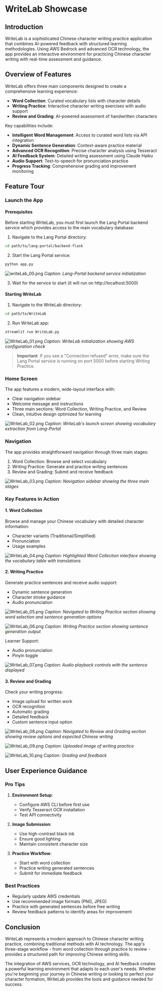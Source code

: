 # WriteLab Showcase

## Introduction

WriteLab is a sophisticated Chinese character writing practice application that combines AI-powered feedback with structured learning methodologies. Using AWS Bedrock and advanced OCR technology, the app provides an interactive environment for practicing Chinese character writing with real-time assessment and guidance.

## Overview of Features

WriteLab offers three main components designed to create a comprehensive learning experience:

- **Word Collection**: Curated vocabulary lists with character details
- **Writing Practice**: Interactive character writing exercises with audio support
- **Review and Grading**: AI-powered assessment of handwritten characters

Key capabilities include:
- **Intelligent Word Management**: Access to curated word lists via API integration
- **Dynamic Sentence Generation**: Context-aware practice material
- **Advanced OCR Recognition**: Precise character analysis using Tesseract
- **AI Feedback System**: Detailed writing assessment using Claude Haiku
- **Audio Support**: Text-to-speech for pronunciation practice
- **Progress Tracking**: Comprehensive grading and improvement monitoring

## Feature Tour

### Launch the App

#### Prerequisites

Before starting WriteLab, you must first launch the Lang Portal backend service which provides access to the main vocabulary database:

1. Navigate to the Lang Portal directory:
```bash
cd path/to/lang-portal/backend-flask
```

2. Start the Lang Portal service:
```bash
python app.py
```

![writeLab_00.png](screenshots/writeLab_00.png)
*Caption: Lang-Portal backend service initialization*

3. Wait for the service to start (it will run on http://localhost:5000)

#### Starting WriteLab

1. Navigate to the WriteLab directory:
```bash
cd path/to/WriteLab
```

2. Run WriteLab app:
```bash
streamlit run WriteLab.py
```

![WriteLab_01.png](screenshots/WriteLab_01.png)
*Caption: WriteLab initialization showing AWS configuration check*


> **Important**: If you see a "Connection refused" error, make sure the Lang Portal service is running on port 5000 before starting Writing Practice.

### Home Screen

The app features a modern, wide-layout interface with:
- Clear navigation sidebar
- Welcome message and instructions
- Three main sections: Word Collection, Writing Practice, and Review
- Clean, intuitive design optimized for learning

![WriteLab_02.png](screenshots/WriteLab_02.png)
*Caption: WriteLab's launch screen showing vocabulary extraction from Lang-Portal*

### Navigation

The app provides straightforward navigation through three main stages:

1. Word Collection: Browse and select vocabulary
2. Writing Practice: Generate and practice writing sentences
3. Review and Grading: Submit and receive feedback

![WriteLab_03.png](screenshots/WriteLab_03.png)
*Caption: Navigation sidebar showing the three main stages*

### Key Features in Action

#### 1. Word Collection
Browse and manage your Chinese vocabulary with detailed character information:
- Character variants (Traditional/Simplified)
- Pronunciation
- Usage examples

![WriteLab_04.png](screenshots/WriteLab_04.png)
*Caption: Highlighted Word Collection interface showing the vocabulary table with translations*

#### 2. Writing Practice
Generate practice sentences and receive audio support:
- Dynamic sentence generation
- Character stroke guidance
- Audio pronunciation

![WriteLab_05.png](screenshots/WriteLab_05.png)
*Caption: Navigated to Writing Practice section showing word selection and sentence generation options*

![WriteLab_06.png](screenshots/WriteLab_06.png)
*Caption: Writing Practice section showing sentence generation output*

Learner Support:
- Audio pronunciation
- Pinyin toggle

![WriteLab_07.png](screenshots/WriteLab_07.png)
*Caption: Audio playback controls with the sentence displayed*

#### 3. Review and Grading
Check your writing progress:
- Image upload for written work
- OCR recognition
- Automatic grading
- Detailed feedback
- Custom sentence input option

![WriteLab_08.png](screenshots/WriteLab_08.png)
*Caption: Navigated to Review and Grading section showing review options and expected Chinese writing*

![WriteLab_09.png](screenshots/WriteLab_09.png)
*Caption: Uploaded image of writing practice*

![WriteLab_10.png](screenshots/WriteLab_10.png)
*Caption: Grading and feedback*

## User Experience Guidance

### Pro Tips

1. **Environment Setup**: 
   - Configure AWS CLI before first use
   - Verify Tesseract OCR installation
   - Test API connectivity

2. **Image Submission**: 
   - Use high-contrast black ink
   - Ensure good lighting
   - Maintain consistent character size

3. **Practice Workflow**:
   - Start with word collection
   - Practice writing generated sentences
   - Submit for immediate feedback

### Best Practices

- Regularly update AWS credentials
- Use recommended image formats (PNG, JPEG)
- Practice with generated sentences before free writing
- Review feedback patterns to identify areas for improvement

## Conclusion

WriteLab represents a modern approach to Chinese character writing practice, combining traditional methods with AI technology. The app's three-stage workflow - from word collection through practice to review - provides a structured path for improving Chinese writing skills.

The integration of AWS services, OCR technology, and AI feedback creates a powerful learning environment that adapts to each user's needs. Whether you're beginning your journey in Chinese writing or looking to perfect your character formation, WriteLab provides the tools and guidance needed for success.

